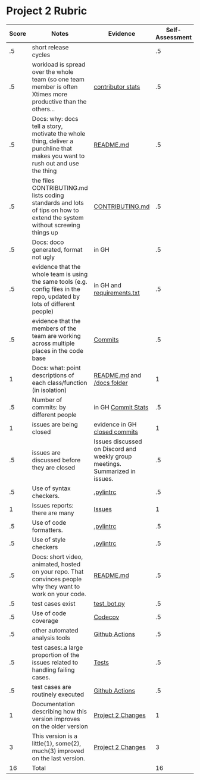 # Project 2 Rubric

| Score|Notes|Evidence|Self-Assessment
|---|---------|-----|---|
|.5| short release cycles| |.5|
|.5| workload is spread over the whole team (so one team member is often Xtimes more productive than the others...|[contributor stats](https://github.com/SE21-Team2/ClassMateBot/graphs/contributors)|.5|
|.5|Docs: why: docs tell a story, motivate the whole thing, deliver a punchline that makes you want to rush out and use the thing | [README.md](https://github.com/SE21-Team2/ClassMateBot/blob/main/README.md) |.5|
|.5|the files CONTRIBUTING.md lists coding standards and lots of tips on how to extend the system without screwing things up  | [CONTRIBUTING.md](https://github.com/SE21-Team2/ClassMateBot/blob/main/CONTRIBUTING.md) |.5|
|.5|Docs: doco generated, format not ugly  | in GH|.5|
|.5|evidence that the whole team is using the same tools (e.g. config files in the repo, updated by lots of different people) | in GH and [requirements.txt](https://github.com/SE21-Team2/ClassMateBot/blob/main/requirements.txt)|.5|
|.5|evidence that the members of the team are working across multiple places in the code base | [Commits](https://github.com/SE21-Team2/ClassMateBot/commits/main)|.5|
|1|Docs: what: point descriptions of each class/function (in isolation)  | [README.md](https://github.com/SE21-Team2/ClassMateBot/blob/main/README.md) and [/docs folder](https://github.com/SE21-Team2/ClassMateBot/tree/main/docs)|1|
|.5|Number of commits: by different people  | in GH [Commit Stats](https://github.com/SE21-Team2/ClassMateBot/graphs/commit-activity)|.5|
|1|issues are being closed | evidence in GH [closed commits](https://github.com/SE21-Team2/ClassMateBot/issues?q=is%3Aissue+is%3Aclosed)|1|
|.5|issues are discussed before they are closed | Issues discussed on Discord and weekly group meetings. Summarized in issues.| .5|
|.5|Use of syntax checkers. | [.pylintrc](https://github.com/SE21-Team2/ClassMateBot/blob/main/.pylintrc)|.5|
|1|Issues reports: there are many | [Issues](https://github.com/SE21-Team2/ClassMateBot/issues) |1|
|.5|Use of code formatters. | [.pylintrc](https://github.com/SE21-Team2/ClassMateBot/blob/main/.pylintrc)|.5|
|.5|Use of style checkers | [.pylintrc](https://github.com/SE21-Team2/ClassMateBot/blob/main/.pylintrc)|.5|
|.5|Docs: short video, animated, hosted on your repo. That convinces people why they want to work on your code. | [README.md](https://github.com/SE21-Team2/ClassMateBot/blob/main/README.md) |.5|
|.5|test cases exist  | [test_bot.py](https://github.com/SE21-Team2/ClassMateBot/blob/main/test/test_bot.py)|.5|
|.5|Use of code coverage  | [Codecov](https://codecov.io/gh/SE21-Team2/ClassMateBot)|.5|
|.5|other automated analysis tools  | [Github Actions](https://github.com/SE21-Team2/ClassMateBot/blob/main/.github/workflows/main.yml)|.5|
|.5|test cases:.a large proportion of the issues related to handling failing cases. | [Tests](https://github.com/SE21-Team2/ClassMateBot/blob/main/test/test_bot.py)|.5|
|.5|test cases are routinely executed | [Github Actions](https://github.com/SE21-Team2/ClassMateBot/blob/main/.github/workflows/main.yml)|.5|
|1|Documentation describing how this version improves on the older version| [Project 2 Changes](https://github.com/SE21-Team2/ClassMateBot/blob/main/docs/Project2Changes.md) |1|
|3|This version is a little(1), some(2), much(3) improved on the last version.|[Project 2 Changes](https://github.com/SE21-Team2/ClassMateBot/blob/main/docs/Project2Changes.md)| 3|
|16| Total| | 16|
